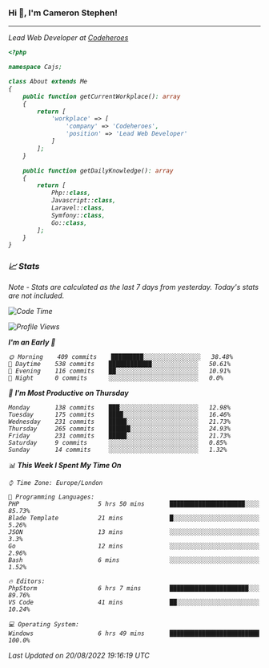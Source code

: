 ### Hi 👋, I'm Cameron Stephen!
<hr>
<p><em>Lead Web Developer at <a href="https://codeheroes.co.uk">Codeheroes</a></p>


```php
<?php

namespace Cajs;

class About extends Me
{
    public function getCurrentWorkplace(): array
    {
        return [
            'workplace' => [
                'company' => 'Codeheroes',
                'position' => 'Lead Web Developer'
            ]
        ];
    }

    public function getDailyKnowledge(): array
    {
        return [
            Php::class,
            Javascript::class,
            Laravel::class,
            Symfony::class,
            Go::class,
        ];
    }
}
```

### 📈 Stats
<p><em>Note - Stats are calculated as the last 7 days from yesterday. Today's stats are not included.</em></p>


<!--START_SECTION:waka-->
![Code Time](http://img.shields.io/badge/Code%20Time-3%2C090%20hrs%2032%20mins-blue)

![Profile Views](http://img.shields.io/badge/Profile%20Views-0-blue)

**I'm an Early 🐤** 

```text
🌞 Morning    409 commits    █████████░░░░░░░░░░░░░░░░   38.48% 
🌆 Daytime    538 commits    ████████████░░░░░░░░░░░░░   50.61% 
🌃 Evening    116 commits    ██░░░░░░░░░░░░░░░░░░░░░░░   10.91% 
🌙 Night      0 commits      ░░░░░░░░░░░░░░░░░░░░░░░░░   0.0%

```
📅 **I'm Most Productive on Thursday** 

```text
Monday       138 commits    ███░░░░░░░░░░░░░░░░░░░░░░   12.98% 
Tuesday      175 commits    ████░░░░░░░░░░░░░░░░░░░░░   16.46% 
Wednesday    231 commits    █████░░░░░░░░░░░░░░░░░░░░   21.73% 
Thursday     265 commits    ██████░░░░░░░░░░░░░░░░░░░   24.93% 
Friday       231 commits    █████░░░░░░░░░░░░░░░░░░░░   21.73% 
Saturday     9 commits      ░░░░░░░░░░░░░░░░░░░░░░░░░   0.85% 
Sunday       14 commits     ░░░░░░░░░░░░░░░░░░░░░░░░░   1.32%

```


📊 **This Week I Spent My Time On** 

```text
⌚︎ Time Zone: Europe/London

💬 Programming Languages: 
PHP                      5 hrs 50 mins       █████████████████████░░░░   85.73% 
Blade Template           21 mins             █░░░░░░░░░░░░░░░░░░░░░░░░   5.26% 
JSON                     13 mins             ░░░░░░░░░░░░░░░░░░░░░░░░░   3.3% 
Go                       12 mins             ░░░░░░░░░░░░░░░░░░░░░░░░░   2.96% 
Bash                     6 mins              ░░░░░░░░░░░░░░░░░░░░░░░░░   1.52%

🔥 Editors: 
PhpStorm                 6 hrs 7 mins        ██████████████████████░░░   89.76% 
VS Code                  41 mins             ██░░░░░░░░░░░░░░░░░░░░░░░   10.24%

💻 Operating System: 
Windows                  6 hrs 49 mins       █████████████████████████   100.0%

```


 Last Updated on 20/08/2022 19:16:19 UTC
<!--END_SECTION:waka-->
